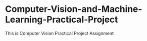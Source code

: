 # Computer-Vision-and-Machine-Learning-Practical-Project

This is Computer Vision Practical Project Assignment
